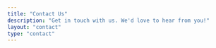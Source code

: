 ```yaml
---
title: "Contact Us"
description: "Get in touch with us. We'd love to hear from you!"
layout: "contact"
type: "contact"
---
```

